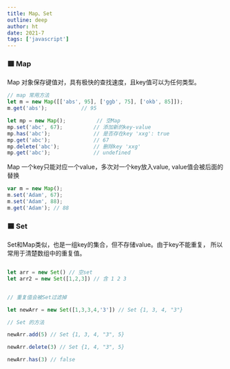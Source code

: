 ```yaml
---
title: Map、Set
outline: deep
author: ht
date: 2021-7
tags: ['javascript']
---
```


### 🟥 Map
Map 对象保存键值对，具有极快的查找速度，且key值可以为任何类型。

``` js
// map 常用方法
let m = new Map([['abs', 95], ['ggb', 75], ['okb', 85]]);
m.get('abs');           // 95

let mp = new Map();          // 空Map
mp.set('abc', 67);          // 添加新的key-value
mp.has('abc');              // 是否存在key 'xxg': true
mp.get('abc');              // 67
mp.delete('abc');           // 删除key 'xxg'
mp.get('abc');              // undefined

```

Map 一个key只能对应一个value，多次对一个key放入value, value值会被后面的替换

```js
var m = new Map();
m.set('Adam', 67);
m.set('Adam', 88);
m.get('Adam'); // 88
```

### 🟦 Set
Set和Map类似，也是一组key的集合，但不存储value。由于key不能重复， 所以常用于清楚数组中的重复值。

```js

let arr = new Set() // 空set
let arr2 = new Set([1,2,3]) // 含 1 2 3


// 重复值会被Set过滤掉

let newArr = new Set([1,3,3,4,'3']) // Set {1, 3, 4, "3"} 

// Set 的方法

newArr.add(5) // Set {1, 3, 4, "3", 5} 

newArr.delete(3) // Set {1, 4, "3", 5} 

newArr.has(3) // false

```

